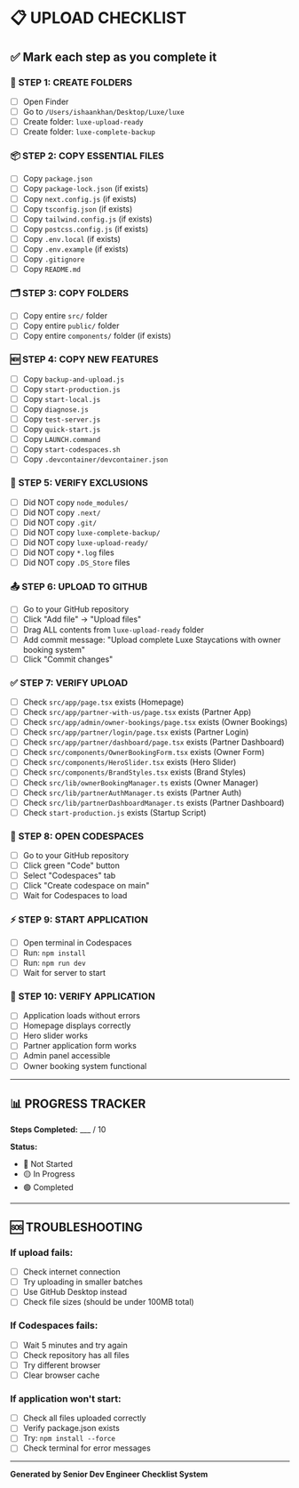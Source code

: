 # 📋 UPLOAD CHECKLIST
## ✅ Mark each step as you complete it

### 📁 **STEP 1: CREATE FOLDERS**
- [ ] Open Finder
- [ ] Go to `/Users/ishaankhan/Desktop/Luxe/luxe`
- [ ] Create folder: `luxe-upload-ready`
- [ ] Create folder: `luxe-complete-backup`

### 📦 **STEP 2: COPY ESSENTIAL FILES**
- [ ] Copy `package.json`
- [ ] Copy `package-lock.json` (if exists)
- [ ] Copy `next.config.js` (if exists)
- [ ] Copy `tsconfig.json` (if exists)
- [ ] Copy `tailwind.config.js` (if exists)
- [ ] Copy `postcss.config.js` (if exists)
- [ ] Copy `.env.local` (if exists)
- [ ] Copy `.env.example` (if exists)
- [ ] Copy `.gitignore`
- [ ] Copy `README.md`

### 🗂️ **STEP 3: COPY FOLDERS**
- [ ] Copy entire `src/` folder
- [ ] Copy entire `public/` folder
- [ ] Copy entire `components/` folder (if exists)

### 🆕 **STEP 4: COPY NEW FEATURES**
- [ ] Copy `backup-and-upload.js`
- [ ] Copy `start-production.js`
- [ ] Copy `start-local.js`
- [ ] Copy `diagnose.js`
- [ ] Copy `test-server.js`
- [ ] Copy `quick-start.js`
- [ ] Copy `LAUNCH.command`
- [ ] Copy `start-codespaces.sh`
- [ ] Copy `.devcontainer/devcontainer.json`

### 🚫 **STEP 5: VERIFY EXCLUSIONS**
- [ ] Did NOT copy `node_modules/`
- [ ] Did NOT copy `.next/`
- [ ] Did NOT copy `.git/`
- [ ] Did NOT copy `luxe-complete-backup/`
- [ ] Did NOT copy `luxe-upload-ready/`
- [ ] Did NOT copy `*.log` files
- [ ] Did NOT copy `.DS_Store` files

### 📤 **STEP 6: UPLOAD TO GITHUB**
- [ ] Go to your GitHub repository
- [ ] Click "Add file" → "Upload files"
- [ ] Drag ALL contents from `luxe-upload-ready` folder
- [ ] Add commit message: "Upload complete Luxe Staycations with owner booking system"
- [ ] Click "Commit changes"

### ✅ **STEP 7: VERIFY UPLOAD**
- [ ] Check `src/app/page.tsx` exists (Homepage)
- [ ] Check `src/app/partner-with-us/page.tsx` exists (Partner App)
- [ ] Check `src/app/admin/owner-bookings/page.tsx` exists (Owner Bookings)
- [ ] Check `src/app/partner/login/page.tsx` exists (Partner Login)
- [ ] Check `src/app/partner/dashboard/page.tsx` exists (Partner Dashboard)
- [ ] Check `src/components/OwnerBookingForm.tsx` exists (Owner Form)
- [ ] Check `src/components/HeroSlider.tsx` exists (Hero Slider)
- [ ] Check `src/components/BrandStyles.tsx` exists (Brand Styles)
- [ ] Check `src/lib/ownerBookingManager.ts` exists (Owner Manager)
- [ ] Check `src/lib/partnerAuthManager.ts` exists (Partner Auth)
- [ ] Check `src/lib/partnerDashboardManager.ts` exists (Partner Dashboard)
- [ ] Check `start-production.js` exists (Startup Script)

### 🚀 **STEP 8: OPEN CODESPACES**
- [ ] Go to your GitHub repository
- [ ] Click green "Code" button
- [ ] Select "Codespaces" tab
- [ ] Click "Create codespace on main"
- [ ] Wait for Codespaces to load

### ⚡ **STEP 9: START APPLICATION**
- [ ] Open terminal in Codespaces
- [ ] Run: `npm install`
- [ ] Run: `npm run dev`
- [ ] Wait for server to start

### 🎉 **STEP 10: VERIFY APPLICATION**
- [ ] Application loads without errors
- [ ] Homepage displays correctly
- [ ] Hero slider works
- [ ] Partner application form works
- [ ] Admin panel accessible
- [ ] Owner booking system functional

---

## 📊 **PROGRESS TRACKER**

**Steps Completed:** ___ / 10

**Status:**
- 🔴 Not Started
- 🟡 In Progress  
- 🟢 Completed

---

## 🆘 **TROUBLESHOOTING**

### **If upload fails:**
- [ ] Check internet connection
- [ ] Try uploading in smaller batches
- [ ] Use GitHub Desktop instead
- [ ] Check file sizes (should be under 100MB total)

### **If Codespaces fails:**
- [ ] Wait 5 minutes and try again
- [ ] Check repository has all files
- [ ] Try different browser
- [ ] Clear browser cache

### **If application won't start:**
- [ ] Check all files uploaded correctly
- [ ] Verify package.json exists
- [ ] Try: `npm install --force`
- [ ] Check terminal for error messages

---

**Generated by Senior Dev Engineer Checklist System**

